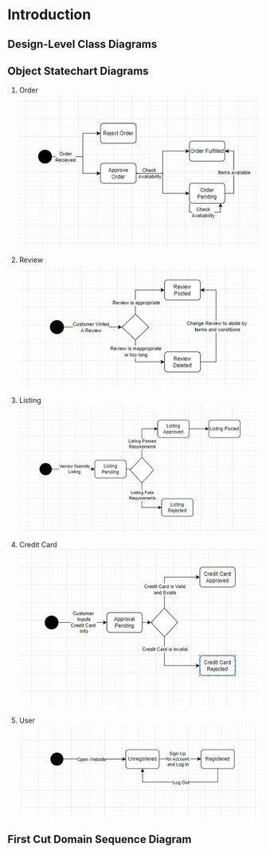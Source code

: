 # Introduction




## Design-Level Class Diagrams




## Object Statechart Diagrams

1. Order
![Order State Chart](order_state_chart.jpg)

2. Review
![Review State Chart](review_state_chart.jpg)

3. Listing
![Listing State Chart](listing_state_chart.jpg)

4. Credit Card
![Credit Card State Chart](credit_card_state_chart.jpg)

5. User
![User State Chart](user_state_chart.jpg)




## First Cut Domain Sequence Diagram
